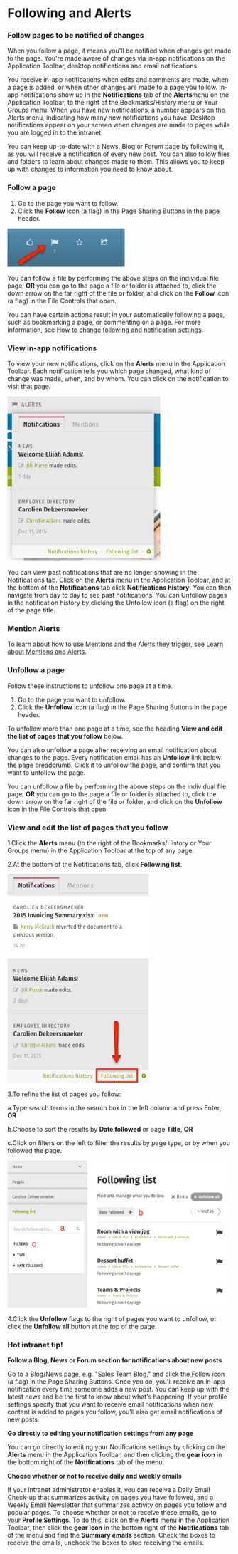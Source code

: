 # Following and Alerts



### Follow pages to be notified of changes

When you follow a page, it means you'll be notified when changes get made to the page. You're made aware of changes via in-app notifications on the Application Toolbar, desktop notifications and email notifications.  
  
You receive in-app notifications when edits and comments are made, when a page is added, or when other changes are made to a page you follow. In-app notifications show up in the **Notifications** tab of the **Alerts**menu on the Application Toolbar, to the right of the Bookmarks/History menu or Your Groups menu. When you have new notifications, a number appears on the Alerts menu, indicating how many new notifications you have. Desktop notifications appear on your screen when changes are made to pages while you are logged in to the intranet.  
  
You can keep up-to-date with a News, Blog or Forum page by following it, as you will receive a notification of every new post. You can also follow files and folders to learn about changes made to them. This allows you to keep up with changes to information you need to know about.

### Follow a page

1. Go to the page you want to follow.
2. Click the **Follow** icon \(a flag\) in the Page Sharing Buttons in the page header.

![](../../../.gitbook/assets/1%20%2813%29.png)

You can follow a file by performing the above steps on the individual file page, **OR** you can go to the page a file or folder is attached to, click the down arrow on the far right of the file or folder, and click on the **Follow** icon \(a flag\) in the File Controls that open.  
  
You can have certain actions result in your automatically following a page, such as bookmarking a page, or commenting on a page. For more information, see [How to change following and notification settings](change-following-and-notification-settings.md).

### View in-app notifications

To view your new notifications, click on the **Alerts** menu in the Application Toolbar. Each notification tells you which page changed, what kind of change was made, when, and by whom. You can click on the notification to visit that page.

![](../../../.gitbook/assets/2%20%2815%29.png)



You can view past notifications that are no longer showing in the Notifications tab. Click on the **Alerts** menu in the Application Toolbar, and at the bottom of the **Notifications** tab click **Notifications history**. You can then navigate from day to day to see past notifications. You can Unfollow pages in the notification history by clicking the Unfollow icon \(a flag\) on the right of the page title.

### Mention Alerts

To learn about how to use Mentions and the Alerts they trigger, see [Learn about Mentions and Alerts](mentions-and-alerts.md).

### Unfollow a page

Follow these instructions to unfollow one page at a time.

1. Go to the page you want to unfollow.
2. Click the **Unfollow** icon \(a flag\) in the Page Sharing Buttons in the page header.

To unfollow more than one page at a time, see the heading **View and edit the list of pages that you follow** below.  
  
You can also unfollow a page after receiving an email notification about changes to the page. Every notification email has an **Unfollow** link below the page breadcrumb. Click it to unfollow the page, and confirm that you want to unfollow the page.  
  
You can unfollow a file by performing the above steps on the individual file page, **OR** you can go to the page a file or folder is attached to, click the down arrow on the far right of the file or folder, and click on the **Unfollow** icon in the File Controls that open.

### View and edit the list of pages that you follow

1.Click the **Alerts** menu \(to the right of the Bookmarks/History or Your Groups menu\) in the Application Toolbar at the top of any page.

2.At the bottom of the Notifications tab, click **Following list**.  


![](../../../.gitbook/assets/3%20%2821%29.png)



3.To refine the list of pages you follow:

a.Type search terms in the search box in the left column and press Enter, **OR**

b.Choose to sort the results by **Date followed** or page **Title**, **OR**

c.Click on filters on the left to filter the results by page type, or by when you followed the page.  


![](../../../.gitbook/assets/4%20%2822%29.png)



4.Click the **Unfollow** flags to the right of pages you want to unfollow, or click the **Unfollow all** button at the top of the page.

### Hot intranet tip!

**Follow a Blog, News or Forum section for notifications about new posts**

Go to a Blog/News page, e.g. "Sales Team Blog," and click the Follow icon \(a flag\) in the Page Sharing Buttons. Once you do, you'll receive an in-app notification every time someone adds a new post. You can keep up with the latest news and be the first to know about what's happening. If your profile settings specify that you want to receive email notifications when new content is added to pages you follow, you'll also get email notifications of new posts.

**Go directly to editing your notification settings from any page**

You can go directly to editing your Notifications settings by clicking on the **Alerts** menu in the Application Toolbar, and then clicking the **gear icon** in the bottom right of the **Notifications** tab of the menu.

**Choose whether or not to receive daily and weekly emails**

If your intranet administrator enables it, you can receive a Daily Email Check-up that summarizes activity on pages you have followed, and a Weekly Email Newsletter that summarizes activity on pages you follow and popular pages. To choose whether or not to receive these emails, go to your **Profile Settings**. To do this, click on the **Alerts** menu in the Application Toolbar, then click the **gear icon** in the bottom right of the **Notifications** tab of the menu and find the **Summary emails** section. Check the boxes to receive the emails, uncheck the boxes to stop receiving the emails.

